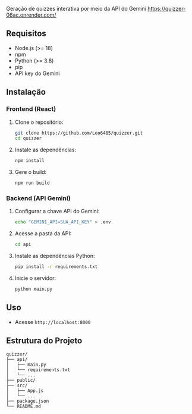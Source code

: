 Geração de quizzes interativa por meio da API do Gemini
https://quizzer-06ac.onrender.com/

## Requisitos

- Node.js (>= 18)
- npm
- Python (>= 3.8)
- pip
- API key do Gemini

## Instalação

### Frontend (React)

1. Clone o repositório:
    ```sh
    git clone https://github.com/Leo6485/quizzer.git
    cd quizzer
    ```

2. Instale as dependências:
    ```sh
    npm install
    ```

3. Gere o build:
    ```sh
    npm run build
    ```

### Backend (API Gemini)


1. Configurar a chave API do Gemini:
    ```sh
    echo "GEMINI_API=SUA_API_KEY" > .env
    ```

2. Acesse a pasta da API:
    ```sh
    cd api
    ```

3. Instale as dependências Python:
    ```sh
    pip install -r requirements.txt
    ```

4. Inicie o servidor:
    ```sh
    python main.py
    ```

## Uso

- Acesse `http://localhost:8000`

## Estrutura do Projeto

```
quizzer/
├── api/
│   ├── main.py
│   └── requirements.txt
│   └── ...
├── public/
├── src/
│   ├── App.js
│   └── ...
├── package.json
└── README.md
```